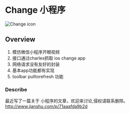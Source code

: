 # Change 小程序

![Change icon](https://github.com/Cuieney/change/blob/master/change.gif)

## Overview
1. 模仿微信小程序开眼视频
2. 接口通过charles抓取 ios change app
3. 网络请求没有友好的封装
4. 基本app功能都有实现
5. toolbar pulltorefresh 功能

### Describe
最近写了一篇关于 小程序的文章，欢迎来讨论,侵权请联系删除。
http://www.jianshu.com/p/71aaafda9b2d


